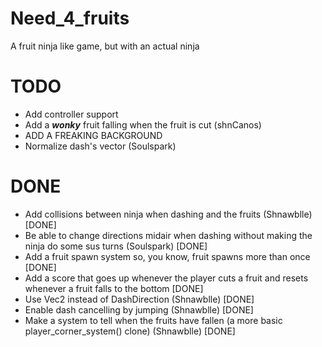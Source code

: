 # Need_4_fruits
A fruit ninja like game, but with an actual ninja

# TODO
- Add controller support
- Add a _**wonky**_ fruit falling when the fruit is cut (shnCanos)
- ADD A FREAKING BACKGROUND
- Normalize dash's vector (Soulspark)

# DONE
- Add collisions between ninja when dashing and the fruits (Shnawblle) [DONE]
- Be able to change directions midair when dashing without making the ninja do some sus turns (Soulspark) [DONE]
- Add a fruit spawn system so, you know, fruit spawns more than once [DONE]
- Add a score that goes up whenever the player cuts a fruit and resets whenever a fruit falls to the bottom [DONE]
- Use Vec2 instead of DashDirection (Shnawblle)  [DONE]
- Enable dash cancelling by jumping (Shnawblle) [DONE]
- Make a system to tell when the fruits have fallen (a more basic player_corner_system() clone) (Shnawblle) [DONE]